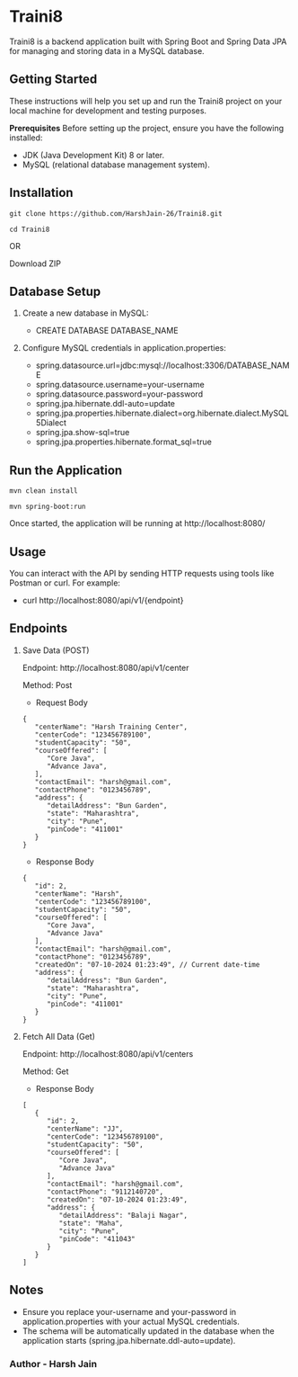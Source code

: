 # Traini8

Traini8 is a backend application built with Spring Boot and Spring Data JPA for managing and storing data in a MySQL database.

## Getting Started

These instructions will help you set up and run the Traini8 project on your local machine for development and testing purposes.

**Prerequisites**
Before setting up the project, ensure you have the following installed:

- JDK (Java Development Kit) 8 or later.
- MySQL (relational database management system).

## Installation

```
git clone https://github.com/HarshJain-26/Traini8.git
```

```
cd Traini8
```

OR

Download ZIP

## Database Setup

1. Create a new database in MySQL:

   - CREATE DATABASE DATABASE_NAME

2. Configure MySQL credentials in application.properties:
   - spring.datasource.url=jdbc:mysql://localhost:3306/DATABASE_NAME
   - spring.datasource.username=your-username
   - spring.datasource.password=your-password
   - spring.jpa.hibernate.ddl-auto=update
   - spring.jpa.properties.hibernate.dialect=org.hibernate.dialect.MySQL5Dialect
   - spring.jpa.show-sql=true
   - spring.jpa.properties.hibernate.format_sql=true

## Run the Application

```
mvn clean install
```   
```
mvn spring-boot:run
```

Once started, the application will be running at http://localhost:8080/

## Usage

You can interact with the API by sending HTTP requests using tools like Postman or curl. For example:

- curl http://localhost:8080/api/v1/{endpoint}

## Endpoints

1. Save Data (POST)

   Endpoint: http://localhost:8080/api/v1/center

   Method: Post

   - Request Body
   ```
   {
      "centerName": "Harsh Training Center",
      "centerCode": "123456789100",
      "studentCapacity": "50",
      "courseOffered": [
         "Core Java",
         "Advance Java",
      ],
      "contactEmail": "harsh@gmail.com",
      "contactPhone": "0123456789",
      "address": {
         "detailAddress": "Bun Garden",
         "state": "Maharashtra",
         "city": "Pune",
         "pinCode": "411001"
      }
   }
   ```

   - Response Body
   ```
   {
      "id": 2,
      "centerName": "Harsh",
      "centerCode": "123456789100",
      "studentCapacity": "50",
      "courseOffered": [
         "Core Java",
         "Advance Java"
      ],
      "contactEmail": "harsh@gmail.com",
      "contactPhone": "0123456789",
      "createdOn": "07-10-2024 01:23:49", // Current date-time
      "address": {
         "detailAddress": "Bun Garden",
         "state": "Maharashtra",
         "city": "Pune",
         "pinCode": "411001"
      }
   }
   ```

2. Fetch All Data (Get)

   Endpoint: http://localhost:8080/api/v1/centers

   Method: Get

   - Response Body
   ```
   [
      {
         "id": 2,
         "centerName": "JJ",
         "centerCode": "123456789100",
         "studentCapacity": "50",
         "courseOffered": [
            "Core Java",
            "Advance Java"
         ],
         "contactEmail": "harsh@gmail.com",
         "contactPhone": "9112140720",
         "createdOn": "07-10-2024 01:23:49",
         "address": {
            "detailAddress": "Balaji Nagar",
            "state": "Maha",
            "city": "Pune",
            "pinCode": "411043"
         }
      }
   ]
   ```

## Notes

- Ensure you replace your-username and your-password in application.properties with your actual MySQL credentials.
- The schema will be automatically updated in the database when the application starts (spring.jpa.hibernate.ddl-auto=update).

### Author - Harsh Jain
